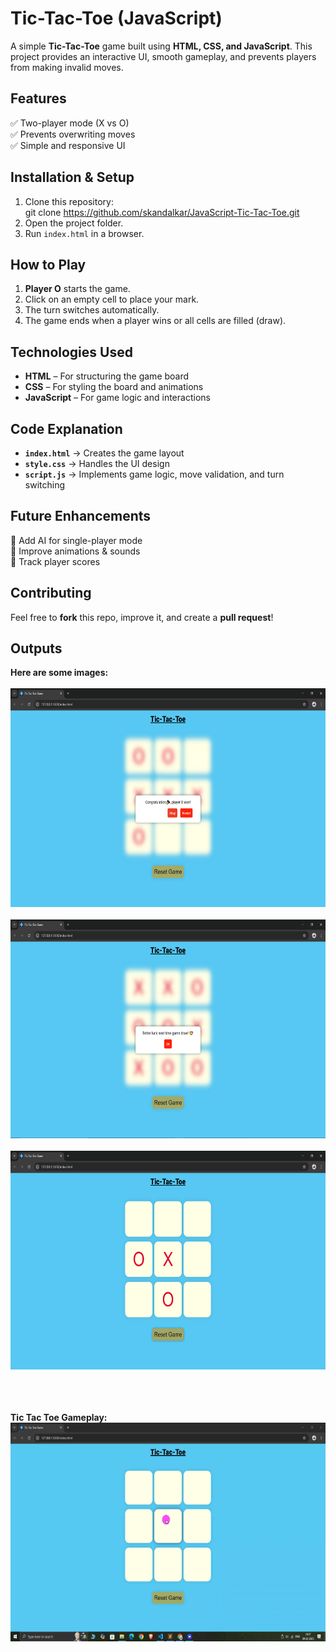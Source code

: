 # **Tic-Tac-Toe (JavaScript)**  

A simple **Tic-Tac-Toe** game built using **HTML, CSS, and JavaScript**. This project provides an interactive UI, smooth gameplay, and prevents players from making invalid moves.  


## **Features**  
✅ Two-player mode (X vs O)  
✅ Prevents overwriting moves  
✅ Simple and responsive UI  

## **Installation & Setup**  
1. Clone this repository:  
     git clone https://github.com/skandalkar/JavaScript-Tic-Tac-Toe.git 
2. Open the project folder.  
3. Run `index.html` in a browser.  

## **How to Play**  
1. **Player O** starts the game.  
2. Click on an empty cell to place your mark.  
3. The turn switches automatically.  
4. The game ends when a player wins or all cells are filled (draw).  

## **Technologies Used**  
- **HTML** – For structuring the game board  
- **CSS** – For styling the board and animations  
- **JavaScript** – For game logic and interactions  

## **Code Explanation**  
- **`index.html`** → Creates the game layout  
- **`style.css`** → Handles the UI design  
- **`script.js`** → Implements game logic, move validation, and turn switching  

## **Future Enhancements**  
🚀 Add AI for single-player mode  
🚀 Improve animations & sounds  
🚀 Track player scores  

## **Contributing**  
Feel free to **fork** this repo, improve it, and create a **pull request**!  

## **Outputs**
**Here are some images:**
<br><br>
<img alt="tictactoe1.png" height="350" src="Assets/tictactoe1.png" width="600"/> <br><br>
<img alt="tictactoe2.png" height="350" src="Assets/tictactoe2.png" width="600"/> <br><br>
<img alt="tictactoe3.png" height="350" src="Assets/tictactoe3.png" width="600"/> <br><br>

<br><br>
**Tic Tac Toe Gameplay:**
<br>
<img alt="tictactoe1.png" height="350" src="Assets/tictactoeplay.gif" width="600"/>
